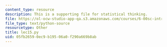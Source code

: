 ```yaml
---
content_type: resource
description: This is a supporting file for statistical thinking.
file: https://ol-ocw-studio-app-qa.s3.amazonaws.com/courses/6-00sc-introduction-to-computer-science-and-programming-spring-2011/05fb26590ec9b19506a0f290a669b8ab_lec15.py
file_type: text/python-source
resourcetype: Other
title: lec15.py
uid: 05fb2659-0ec9-b195-06a0-f290a669b8ab
---
```

